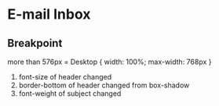 # E-mail Inbox

## Breakpoint

more than 576px = Desktop { width: 100%; max-width: 768px }

1. font-size of header changed
2. border-bottom of header changed from box-shadow
3. font-weight of subject changed
